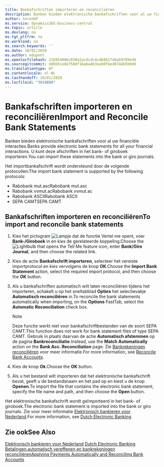 ```yaml
---
title: Bankafschriften importeren en reconciliëren
description: Banken bieden elektronische bankafschriften voor al uw financiële interacties. U kunt deze afschriften in het bank- of giroboek importeren.
author: SorenGP
ms.service: dynamics365-business-central
ms.topic: article
ms.devlang: na
ms.tgt_pltfrm: na
ms.workload: na
ms.search.keywords: ''
ms.date: 10/01/2020
ms.author: edupont
ms.openlocfilehash: 21695409bc038a2acdcdc4cd6861740ab9709e46
ms.sourcegitcommit: ddbb5cede750df1baba4b3eab8fbed6744b5b9d6
ms.translationtype: HT
ms.contentlocale: nl-NL
ms.lasthandoff: 10/01/2020
ms.locfileid: "3919889"
---
```

# <a name="import-and-reconcile-bank-statements"></a><span data-ttu-id="3cf3e-104">Bankafschriften importeren en reconciliëren</span><span class="sxs-lookup"><span data-stu-id="3cf3e-104">Import and Reconcile Bank Statements</span></span>
<span data-ttu-id="3cf3e-105">Banken bieden elektronische bankafschriften voor al uw financiële interacties.</span><span class="sxs-lookup"><span data-stu-id="3cf3e-105">Banks provide electronic bank statements for all your financial interactions.</span></span> <span data-ttu-id="3cf3e-106">U kunt deze afschriften in het bank- of giroboek importeren.</span><span class="sxs-lookup"><span data-stu-id="3cf3e-106">You can import these statements into the bank or giro journals.</span></span>  

<span data-ttu-id="3cf3e-107">Het importbankafschrift wordt ondersteund door de volgende protocollen:</span><span class="sxs-lookup"><span data-stu-id="3cf3e-107">The import bank statement is supported by the following protocols:</span></span>  

- <span data-ttu-id="3cf3e-108">Rabobank mut.asc</span><span class="sxs-lookup"><span data-stu-id="3cf3e-108">Rabobank mut.asc</span></span>  
- <span data-ttu-id="3cf3e-109">Rabobank vvmut.ac</span><span class="sxs-lookup"><span data-stu-id="3cf3e-109">Rabobank vvmut.ac</span></span>  
- <span data-ttu-id="3cf3e-110">Rabobank ASCII</span><span class="sxs-lookup"><span data-stu-id="3cf3e-110">Rabobank ASCII</span></span>  
- <span data-ttu-id="3cf3e-111">SEPA CAMT</span><span class="sxs-lookup"><span data-stu-id="3cf3e-111">SEPA CAMT</span></span>  

## <a name="to-import-and-reconcile-bank-statements"></a><span data-ttu-id="3cf3e-112">Bankafschriften importeren en reconciliëren</span><span class="sxs-lookup"><span data-stu-id="3cf3e-112">To import and reconcile bank statements</span></span>  

1.  <span data-ttu-id="3cf3e-113">Kies het pictogram ![Lampje dat de functie Vertel me opent](../../media/ui-search/search_small.png "Vertel me wat u wilt doen"), voer **Bank-/Giroboek** in en kies de gerelateerde koppeling.</span><span class="sxs-lookup"><span data-stu-id="3cf3e-113">Choose the ![Lightbulb that opens the Tell Me feature](../../media/ui-search/search_small.png "Tell me what you want to do") icon, enter **Bank/Giro Journal**, and then choose the related link.</span></span>  
2.  <span data-ttu-id="3cf3e-114">Kies de actie **Bankafschrift importeren**, selecteer het vereiste importprotocol en kies vervolgens de knop **OK**.</span><span class="sxs-lookup"><span data-stu-id="3cf3e-114">Choose the **Import Bank Statement** action, select the required import protocol, and then choose the **OK** button.</span></span>  
3.  <span data-ttu-id="3cf3e-115">Als u bankafschriften automatisch wilt laten reconciliëren tijdens het importeren, schakelt u op het sneltabblad **Opties** het selectievakje **Automatisch reconciliëren** in.</span><span class="sxs-lookup"><span data-stu-id="3cf3e-115">To reconcile the bank statements automatically when importing, on the **Options** FastTab, select the **Automatic Reconciliation** check box.</span></span>  

    > [!NOTE]  
    >  <span data-ttu-id="3cf3e-116">Deze functie werkt niet voor bankafschriftbestanden van de soort SEPA CAMT.</span><span class="sxs-lookup"><span data-stu-id="3cf3e-116">This function does not work for bank statement files of type SEPA CAMT.</span></span> <span data-ttu-id="3cf3e-117">Gebruik in plaats daarvan de actie **Automatisch afstemmen** op de pagina **Bankreconciliatie**.</span><span class="sxs-lookup"><span data-stu-id="3cf3e-117">Instead, use the **Match Automatically** action on the **Bank Acc. Reconciliation** page.</span></span> <span data-ttu-id="3cf3e-118">Zie [Bankrekeningen reconciliëren](../../bank-how-reconcile-bank-accounts-separately.md) voor meer informatie.</span><span class="sxs-lookup"><span data-stu-id="3cf3e-118">For more information, see [Reconcile Bank Accounts](../../bank-how-reconcile-bank-accounts-separately.md).</span></span>  

4.  <span data-ttu-id="3cf3e-119">Kies de knop **Ok**.</span><span class="sxs-lookup"><span data-stu-id="3cf3e-119">Choose the **OK** button.</span></span>  
5.  <span data-ttu-id="3cf3e-120">Als u het bestand wilt importeren dat het elektronische bankafschrift bevat, geeft u de bestandsnaam en het pad op en kiest u de knop **Openen**.</span><span class="sxs-lookup"><span data-stu-id="3cf3e-120">To import the file that contains the electronic bank statement, specify the file name and path, and then choose the **Open** button.</span></span>  

<span data-ttu-id="3cf3e-121">Het elektronische bankafschrift wordt geïmporteerd in het bank- of giroboek.</span><span class="sxs-lookup"><span data-stu-id="3cf3e-121">The electronic bank statement is imported into the bank or giro journals.</span></span> <span data-ttu-id="3cf3e-122">Zie voor meer informatie [Elektronisch bankieren voor Nederland](dutch-electronic-banking.md).</span><span class="sxs-lookup"><span data-stu-id="3cf3e-122">For more information, see [Dutch Electronic Banking](dutch-electronic-banking.md).</span></span>  

## <a name="see-also"></a><span data-ttu-id="3cf3e-123">Zie ook</span><span class="sxs-lookup"><span data-stu-id="3cf3e-123">See Also</span></span>  
<span data-ttu-id="3cf3e-124">[Elektronisch bankieren voor Nederland](dutch-electronic-banking.md) </span><span class="sxs-lookup"><span data-stu-id="3cf3e-124">[Dutch Electronic Banking](dutch-electronic-banking.md) </span></span>  
[<span data-ttu-id="3cf3e-125">Betalingen automatisch vereffenen en bankrekeningen reconciliëren</span><span class="sxs-lookup"><span data-stu-id="3cf3e-125">Applying Payments Automatically and Reconciling Bank Accounts</span></span>](../../receivables-apply-payments-auto-reconcile-bank-accounts.md)
